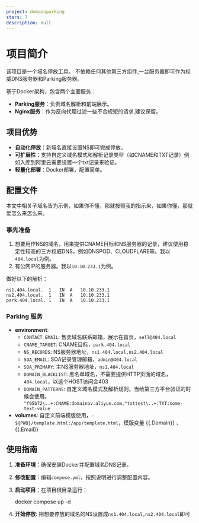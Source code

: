 ```yaml
---
project: domainparking
stars: 7
description: null
---
```


项目简介
====

该项目是一个域名停放工具。 不依赖任何其他第三方组件,一台服务器即可作为权威DNS服务器和Parking服务器。

基于Docker架构，包含两个主要服务：

-   **Parking服务**：负责域名解析和前端展示。
-   **Nginx服务**：作为反向代理过滤一些不合规矩的请求,建议保留。

项目优势
----

-   **自动化停放**：新域名直接设置NS即可完成停放。
-   **可扩展性**：支持自定义域名模式和解析记录类型（如CNAME和TXT记录）例如入库到阿里云需要设置一个txt记录来验证。
-   **轻量化部署**：Docker部署，配置简单。

配置文件
----

本文中相关子域名皆为示例，如果你不懂，那就按照我的指示来，如果你懂，那就爱怎么来怎么来。

### 事先准备

1.  想要用作NS的域名，用来提供CNAME目标和NS服务器的记录，建议使用稳定性较高的三方权威DNS，例如DNSPOD、CLOUDFLARE等。我以`404.local`为例。
2.  有公网IP的服务器。我以`10.10.233.1`为例。

做好以下的解析：

```
ns1.404.local.	1	IN	A	10.10.233.1
ns2.404.local.	1	IN	A	10.10.233.1
park.404.local.	1	IN	A	10.10.233.1
```

### Parking 服务

-   **environment**:
    -   `CONTACT_EMAIL`: 售卖域名联系邮箱，展示在首页，`sell@404.local`
    -   `CNAME_TARGET`: CNAME目标，`park.404.local`
    -   `NS_RECORDS`: NS服务器地址，`ns1.404.local,ns2.404.local`
    -   `SOA_EMAIL`: SOA记录管理邮箱，`admin@404.local`
    -   `SOA_PRIMARY`: 主NS服务器地址，`ns1.404.local`
    -   `DOMAIN_BLACKLIST`: 黑名单域名，不需要提供HTTP页面的域名，`404.local`，以这个HOST访问会403
    -   `DOMAIN_PATTERNS`: 自定义域名模式及解析规则，当给第三方平台验证的时候会使用。`^f95b72\..+:CNAME:domainov.aliyun.com,^txttest\..+:TXT:some-text-value`
-   **volumes**: 自定义前端模版使用，`- ${PWD}/template.html:/app/template.html`，模版变量 {{.Domain}} 、{{.Email}}

使用指南
----

1.  **准备环境**：确保安装Docker并配置域名DNS记录。
    
2.  **修改配置**：编辑`compose.yml`，按照说明进行调整配置内容。
    
3.  **启动项目**：在项目根目录运行：
    
    docker compose up -d
    
4.  **开始停放**: 把想要停放的域名的NS设置成`ns1.404.local,ns2.404.local`即可
